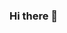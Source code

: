 ### Hi there 👋

<!--
**e1sn555/e1sn555** is a ✨ _special_ ✨ repository because its `README.md` (this file) appears on your GitHub profile.

<br />
   
## ⚙️ Technologies I use
   
<img src="https://skillicons.dev/icons?i=cpp,css,html,docker,php,laravel,symfony,express,firebase,nextjs,nestjs,mongodb,mysql,nodejs,react,redis,tailwind,ts,vscode,webpack&theme=light" />
</div>
